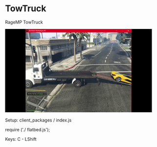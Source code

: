 # TowTruck
RageMP TowTruck

 ![ Alt text](towtruck.gif) [](towtruck.gif)

Setup:
client_packages / index.js

require ('./ flatbed.js');

Keys: C - LShift

